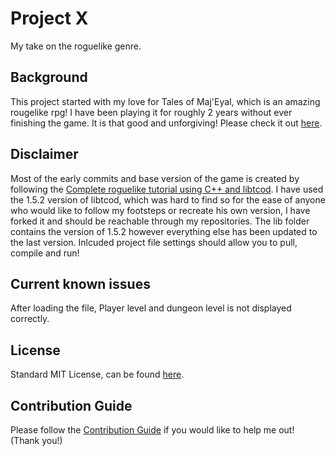 # Project X
My take on the roguelike genre.

## Background
This project started with my love for Tales of Maj'Eyal, which is an amazing rougelike rpg! I have been playing it for roughly 2 years without ever finishing the game. It is that good and unforgiving! Please check it out [here](http://te4.org/).

## Disclaimer
Most of the early commits and base version of the game is created by following the [Complete roguelike tutorial using C++ and libtcod](http://www.roguebasin.com/index.php?title=Complete_roguelike_tutorial_using_C%2B%2B_and_libtcod_-_part_1:_setting_up). I have used the 1.5.2 version of libtcod, which was hard to find so for the ease of anyone who would like to follow my footsteps or recreate his own version, I have forked it and should be reachable through my repositories. The lib folder contains the version of 1.5.2 however everything else has been updated to the last version. Inlcuded project file settings should allow you to pull, compile and run!

## Current known issues
After loading the file, Player level and dungeon level is not displayed correctly.

## License
Standard MIT License, can be found [here](https://github.com/b34s7m0d3/Project-X/blob/master/LICENSE).

## Contribution Guide
Please follow the [Contribution Guide](https://github.com/b34s7m0d3/Project-X/blob/master/CONTRIBUTING.md) if you would like to help me out! (Thank you!)
